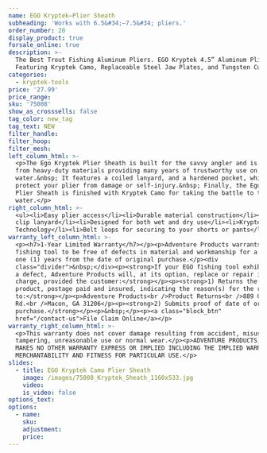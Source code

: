 ```yaml
---
name: EGO Kryptek—Plier Sheath
subheading: 'Works with 6.5&#34;—7.5&#34; pliers.'
order_number: 20
display_product: true
forsale_online: true
description: >-
  The Best Trout Fishing Aluminum Pliers. EGO Kryptek 4.5” Aluminum Pliers
  Featuring Kryptek Camo, Replaceable Steel Jaw Plates, and Tungsten Cutters.
categories:
  - kryptek-tools
price: '27.99'
price_range:
sku: '75008'
show_as_crosssells: false
tag_color: new_tag
tag_text: NEW
filter_handle:
filter_hoop:
filter_mesh:
left_column_html: >-
  <p>The Ego Kryptek Plier Sheath is built for the savvy angler and is crafted
  from heavy-duty materials providing many years of trustworthy use on the
  water.&nbsp; It features a coiled lanyard, and a hardened pocket, which will
  protect your plier from damage or self-injury.&nbsp; Finally, the Ego Kryptek
  Plier Sheath is finished with Kryptek Camo for taking the battle to the
  water.</p>
right_column_html: >-
  <ul><li>Easy plier access</li><li>Durable material construction</li><li>Quick
  clip lanyard</li><li>Designed for both wet and dry use</li><li>Kryptek Camo
  Technology</li><li>Belt loops for securing to your shorts or pants</li></ul>
warranty_left_column_html: >-
  <p><h7>1-Year Limited Warranty</h7></p><p>Adventure Products warrants your EGO
  fishing tool to be free of defects in material and workmanship for a period of
  one (1) years from the date of original purchase.</p><div
  class="divider">&nbsp;</div><p><strong>If your EGO fishing tool exhibits such
  a defect, Adventure Products will, at its option, replace or repair it without
  charge, provided the customer:</strong></p><p><strong>1) Returns the defective
  product, postage paid and insured, indicating the reason(s) for the return
  to:</strong></p><p>Adventure Products<br />Product Returns<br />889 Guy Paine
  Rd.<br />Macon, GA 31206</p><p><strong>2) Submits proof of date of original
  purchase.</strong></p><p>&nbsp;</p><p><a class="block_btn"
  href="/contact-us">File Claim Online</a></p>
warranty_right_column_html: >-
  <p>This warranty does not cover damage resulting from accident, misuse, abuse,
  tampering, unreasonable use or normal wear.</p><p>ADVENTURE PRODUCTS, INC.
  MAKES NO OTHER WARRANTY EXPRESS OR IMPLIED INCLUDING THE IMPLIED WARRANTIES OF
  MERCHANTABILITY AND FITNESS FOR PARTICULAR USE.</p>
slides:
  - title: EGO Kryptek Camo Plier Sheath
    image: /images/75008_Kryptek_Sheath_1160x533.jpg
    video:
    is_video: false
options_text:
options:
  - name:
    sku:
    adjustment:
    price:
---
```

